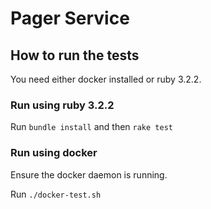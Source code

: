 # Pager Service

## How to run the tests

You need either docker installed or ruby 3.2.2.

### Run using ruby 3.2.2

Run `bundle install`  and then `rake test`

### Run using docker

Ensure the docker daemon is running.

Run `./docker-test.sh`

